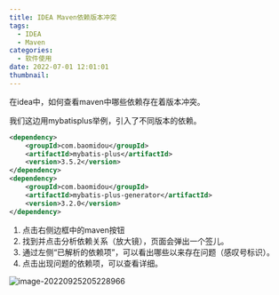 ```yaml
---
title: IDEA Maven依赖版本冲突
tags:
  - IDEA
  -	Maven
categories:
  - 软件使用
date: 2022-07-01 12:01:01
thumbnail:
---
```


在idea中，如何查看maven中哪些依赖存在着版本冲突。

我们这边用mybatisplus举例，引入了不同版本的依赖。

```xml
<dependency>
    <groupId>com.baomidou</groupId>
    <artifactId>mybatis-plus</artifactId>
    <version>3.5.2</version>
</dependency>
<dependency>
    <groupId>com.baomidou</groupId>
    <artifactId>mybatis-plus-generator</artifactId>
    <version>3.2.0</version>
</dependency>
```

1. 点击右侧边框中的maven按钮
2. 找到并点击分析依赖关系（放大镜），页面会弹出一个签儿。
3. 通过左侧“已解析的依赖项”，可以看出哪些以来存在问题（感叹号标识）。
4. 点击出现问题的依赖项，可以查看详细。

![image-20220925205228966](https://file.pandacode.cn/blog/202209252052072.png)